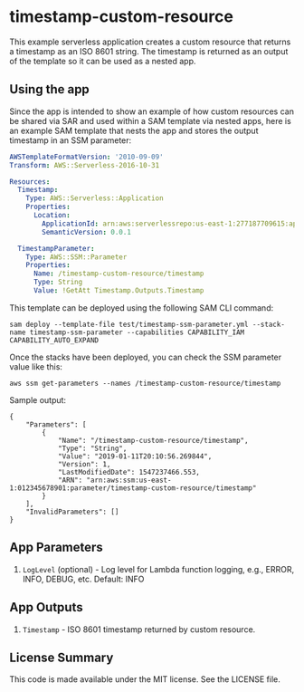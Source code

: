 # timestamp-custom-resource

This example serverless application creates a custom resource that returns a timestamp as an ISO 8601 string. The timestamp is returned as an output of the template so it can be used as a nested app.

## Using the app

Since the app is intended to show an example of how custom resources can be shared via SAR and used within a SAM template via nested apps, here is an example SAM template that nests the app and stores the output timestamp in an SSM parameter:

```yaml
AWSTemplateFormatVersion: '2010-09-09'
Transform: AWS::Serverless-2016-10-31

Resources:
  Timestamp:
    Type: AWS::Serverless::Application
    Properties:
      Location:
        ApplicationId: arn:aws:serverlessrepo:us-east-1:277187709615:applications/timestamp-custom-resource
        SemanticVersion: 0.0.1

  TimestampParameter:
    Type: AWS::SSM::Parameter
    Properties:
      Name: /timestamp-custom-resource/timestamp
      Type: String
      Value: !GetAtt Timestamp.Outputs.Timestamp
```

This template can be deployed using the following SAM CLI command:

```
sam deploy --template-file test/timestamp-ssm-parameter.yml --stack-name timestamp-ssm-parameter --capabilities CAPABILITY_IAM CAPABILITY_AUTO_EXPAND
```

Once the stacks have been deployed, you can check the SSM parameter value like this:

```
aws ssm get-parameters --names /timestamp-custom-resource/timestamp
```

Sample output:

```
{
    "Parameters": [
        {
            "Name": "/timestamp-custom-resource/timestamp",
            "Type": "String",
            "Value": "2019-01-11T20:10:56.269844",
            "Version": 1,
            "LastModifiedDate": 1547237466.553,
            "ARN": "arn:aws:ssm:us-east-1:012345678901:parameter/timestamp-custom-resource/timestamp"
        }
    ],
    "InvalidParameters": []
}
```

## App Parameters

1. `LogLevel` (optional) - Log level for Lambda function logging, e.g., ERROR, INFO, DEBUG, etc. Default: INFO

## App Outputs

1. `Timestamp` - ISO 8601 timestamp returned by custom resource.

## License Summary

This code is made available under the MIT license. See the LICENSE file.